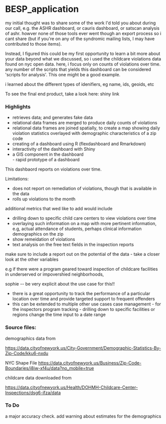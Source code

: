 # BESP_application

my initial thought was to share some of the work I'd told you about during our call, e.g. the ASHR dashboard,  or cauris dashboard, or satscan analysis of ashr. howver none of those tools ever went though an export process so i cant share (but if you're on any of the syndromic mailing lists, I may have contributed to those items).

Instead, I figured this could be my first opportunity to learn a bit more about your data beyond what we discussed, so i used the childcare violations data found on nyc open data. here, i focus only on counts of violations over time. any number of the scripts that yields this dashboard can be considered 'scripts for analysis'. This one might be a good example.

i learned about the different types of idenifiers, eg name, ids, geoids, etc

To see the final end product, take a look here:
shiny link
### Highlights
- retrieves data; and generates fake data
- relational data frames are merged to produce daily counts of violations
- relational data frames are joined spatially, to create a map showing daily violation statistics overlayed with demographic characteristics of a zip code
- creating of a dashboard using R (flexdashboard and Rmarkdown)
- interactivity of the dashboard with Shiny
- a GIS component in the dashboard  
- rapid prototype of a dashboard


This dashbaord reports on violations over time.

Limitations:
- does not report on remediation of violations, though that is available in the data
- rolls up violations to the month

additional metrics that wed like to add would include
- drilling down to specific child care centers to view violations over time
- overlaying such information on a map with more pertinent information, e.g, actual attendance of students, perhaps clinical information demographics on the zip
- show remeidation of violations
- text analysis on the free text fields in the inspection  reports

make sure to include a report out on the potential of the data - take a closer look at the other variables

e.g if there were a program geared toward inspection of childcare facilities in underserved or impovershied neighborhoods,

sophie -- be very explicit about the use case for this!!

- there is a great opportunity to track the performance of a particular location over time and provide targeted support to frequent offenders
- this can be extended to multiple other use cases
case management - for the inspectors
program tracking - drilling down to specific facilities or regions
change the time input to a date range

### Source files:
demographics data from

https://data.cityofnewyork.us/City-Government/Demographic-Statistics-By-Zip-Code/kku6-nxdu

NYC Shape File https://data.cityofnewyork.us/Business/Zip-Code-Boundaries/i8iw-xf4u/data?no_mobile=true

childcare data downloaded from

https://data.cityofnewyork.us/Health/DOHMH-Childcare-Center-Inspections/dsg6-ifza/data


### To Do
a major accuracy check.
add warning about estimates for the demographics
